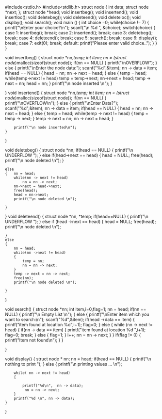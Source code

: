   #include<stdio.h>
#include<stdlib.h>
struct node
{
    int data;
    struct node *next;
};
struct node *head;
void insertbeg();
void insertend();
void insertloc();
void deletebeg();
void deleteend();
void deleteloc();
void display();
void search();
void main ()
{
    int choice =0;
    while(choice != 7)
    {
        printf("\nEnter your choice?\n");
        scanf("\n %d ", &choice);
        switch(choice)
        {
            case 1:
            insertbeg();
            break;
            case 2:
             insertend();
            break;
            case 3:
           deletebeg();
            break;
            case 4:
           deleteend();
            break;
            case 5:
            search();
            break;
            case 6:
            display();
            break;
            case 7:
            exit(0);
            break;
            default:
            printf("Please enter valid choice..");
        }
    }
}

void insertbeg()
{
    struct node *nn,*temp;
    int item;
    nn = (struct node*)malloc(sizeof(struct node));
    if(nn == NULL)
    {
        printf("\nOVERFLOW");
    }
    else
    {
        printf("\nEnter the node data:");
        scanf("%d",&item);
        nn -> data = item;
        if(head == NULL)
        {
            head = nn;
            nn -> next = head;
        }
        else
        {
            temp = head;
            while(temp->next != head)
                temp = temp->next;
            nn->next = head;
            temp -> next = nn;
            head = nn;
        }
        printf("\n node inserted \n");
    }

}
void insertend()
{
    struct node *nn,*temp;
    int item;
    nn = (struct node*)malloc(sizeof(struct node));
    if(nn == NULL)
    {
        printf("\nOVERFLOW\n");
    }
    else
    {
        printf("\nEnter Data?");
        scanf("%d",&item);
        nn -> data = item;
        if(head == NULL)
        {
            head = nn;
            nn -> next = head;
        }
        else
        {
            temp = head;
            while(temp -> next != head)
            {
                temp = temp -> next;
            }
            temp -> next = nn;
            nn -> next = head;
        }

        printf("\n node inserted\n");
    }

}

void deletebeg()
{
    struct node *nn;
    if(head == NULL)
    {
        printf("\n UNDERFLOW ");
    }
    else if(head->next == head)
    {
        head = NULL;
        free(head);
        printf("\n node deleted \n");
    }

    else
    {   nn = head;
        while(nn -> next != head)
            nn = nn -> next;
        nn->next = head->next;
        free(head);
        head = nn->next;
        printf("\n node deleted \n");

    }
}
void deleteend()
{
    struct node *nn, *temp;
    if(head==NULL)
    {
        printf("\n UNDERFLOW ");
    }
    else if (head ->next == head)
    {
        head = NULL;
        free(head);
        printf("\n node deleted \n");

    }
    else
    {
        nn = head;
        while(nn ->next != head)
        {
            temp = nn;
            nn = nn -> next;
        }
        temp -> next = nn -> next;
        free(nn);
        printf("\n node deleted \n");

    }
}

void search()
{
    struct node *nn;
    int item,i=0,flag=1;
    nn = head;
    if(nn == NULL)
    {
        printf("\n Empty List \n");
    }
    else
    {
        printf("\nEnter item which you want to search:\n");
        scanf("%d",&item);
        if(head ->data == item)
        {
        printf("item found at location %d",i+1);
        flag=0;
        }
        else
        {
        while (nn -> next != head)
        {
            if(nn -> data == item)
            {
                printf("item found at location %d ",i+1);
                flag=0;
                break;
            }
            else
            {
                flag=1;
            }
            i++;
            nn = nn -> next;
        }
        }
        if(flag != 0)
        {
            printf("Item not found\n");
        }
    }

}

void display()
{
    struct node * nn;
     nn = head;
    if(head == NULL)
    {
        printf("\n nothing to print ");
    }
    else
    {
        printf("\n printing values ... \n");

        while( nn -> next != head)
        {

            printf("%d\n",  nn -> data);
             nn = nn -> next;
        }
        printf("%d \n", nn -> data);
    }

}
